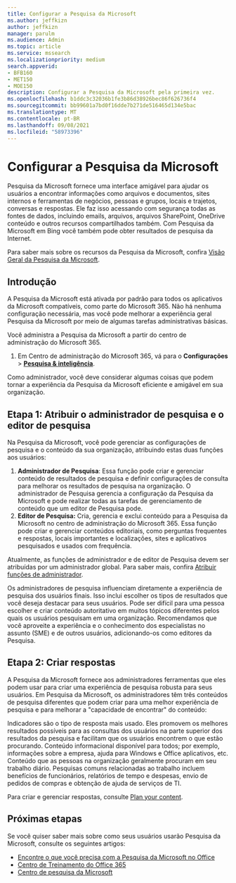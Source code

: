```yaml
---
title: Configurar a Pesquisa da Microsoft
ms.author: jeffkizn
author: jeffkizn
manager: parulm
ms.audience: Admin
ms.topic: article
ms.service: mssearch
ms.localizationpriority: medium
search.appverid:
- BFB160
- MET150
- MOE150
description: Configurar a Pesquisa da Microsoft pela primeira vez.
ms.openlocfilehash: b1ddc3c32036b1fe3b86d38926bec86f626736f4
ms.sourcegitcommit: bb99601a7bd0f16dde7b271de516465d134e5bac
ms.translationtype: MT
ms.contentlocale: pt-BR
ms.lasthandoff: 09/08/2021
ms.locfileid: "58973396"
---
```

# <a name="set-up-microsoft-search"></a>Configurar a Pesquisa da Microsoft

Pesquisa da Microsoft fornece uma interface amigável para ajudar os usuários a encontrar informações como arquivos e documentos, sites internos e ferramentas de negócios, pessoas e grupos, locais e trajetos, conversas e respostas. Ele faz isso acessando com segurança todas as fontes de dados, incluindo emails, arquivos, arquivos SharePoint, OneDrive conteúdo e outros recursos compartilhados também. Com Pesquisa da Microsoft em Bing você também pode obter resultados de pesquisa da Internet.

Para saber mais sobre os recursos da Pesquisa da Microsoft, confira [Visão Geral da Pesquisa da Microsoft](overview-microsoft-search.md).

## <a name="get-started"></a>Introdução

A Pesquisa da Microsoft está ativada por padrão para todos os aplicativos da Microsoft compatíveis, como parte do Microsoft 365. Não há nenhuma configuração necessária, mas você pode melhorar a experiência geral Pesquisa da Microsoft por meio de algumas tarefas administrativas básicas.

Você administra a Pesquisa da Microsoft a partir do centro de administração do Microsoft 365.

1. Em Centro de administração do Microsoft 365, vá para o **Configurações**  >  [**Pesquisa & inteligência**](https://admin.microsoft.com/Adminportal/Home#/MicrosoftSearch).

Como administrador, você deve considerar algumas coisas que podem tornar a experiência da Pesquisa da Microsoft eficiente e amigável em sua organização.

## <a name="step-1-assign-search-admin-and-search-editor"></a>Etapa 1: Atribuir o administrador de pesquisa e o editor de pesquisa

Na Pesquisa da Microsoft, você pode gerenciar as configurações de pesquisa e o conteúdo da sua organização, atribuindo estas duas funções aos usuários:

1. **Administrador de Pesquisa**: Essa função pode criar e gerenciar conteúdo de resultados de pesquisa e definir configurações de consulta para melhorar os resultados de pesquisa na organização. O administrador de Pesquisa gerencia a configuração da Pesquisa da Microsoft e pode realizar todas as tarefas de gerenciamento de conteúdo que um editor de Pesquisa pode.
2. **Editor de Pesquisa:** Cria, gerencia e exclui conteúdo para a Pesquisa da Microsoft no centro de administração do Microsoft 365. Essa função pode criar e gerenciar conteúdos editoriais, como perguntas frequentes e respostas, locais importantes e localizações, sites e aplicativos pesquisados e usados com frequência.

Atualmente, as funções de administrador e de editor de Pesquisa devem ser atribuídas por um administrador global. Para saber mais, confira [Atribuir funções de administrador](/office365/admin/add-users/assign-admin-roles?view=o365-worldwide).

Os administradores de pesquisa influenciam diretamente a experiência de pesquisa dos usuários finais. Isso inclui escolher os tipos de resultados que você deseja destacar para seus usuários. Pode ser difícil para uma pessoa escolher e criar conteúdo autoritativo em muitos tópicos diferentes pelos quais os usuários pesquisam em uma organização. Recomendamos que você aproveite a experiência e o conhecimento dos especialistas no assunto (SME) e de outros usuários, adicionando-os como editores da Pesquisa.

## <a name="step-2-create-answers"></a>Etapa 2: Criar respostas

A Pesquisa da Microsoft fornece aos administradores ferramentas que eles podem usar para criar uma experiência de pesquisa robusta para seus usuários. Em Pesquisa da Microsoft, os administradores têm três conteúdos de pesquisa diferentes que podem criar para uma melhor experiência de pesquisa e para melhorar a "capacidade de encontrar" do conteúdo:

Indicadores são o tipo de resposta mais usado. Eles promovem os melhores resultados possíveis para as consultas dos usuários na parte superior dos resultados da pesquisa e facilitam que os usuários encontrem o que estão procurando.
Conteúdo informacional disponível para todos; por exemplo, informações sobre a empresa, ajuda para Windows e Office aplicativos, etc. Conteúdo que as pessoas na organização geralmente procuram em seu trabalho diário. Pesquisas comuns relacionadas ao trabalho incluem benefícios de funcionários, relatórios de tempo e despesas, envio de pedidos de compras e obtenção de ajuda de serviços de TI.

Para criar e gerenciar respostas, consulte [Plan your content](plan-your-content.md).

## <a name="next-steps"></a>Próximas etapas

Se você quiser saber mais sobre como seus usuários usarão Pesquisa da Microsoft, consulte os seguintes artigos:

- [Encontre o que você precisa com a Pesquisa da Microsoft no Office](https://support.office.com/article/find-what-you-need-with-microsoft-search-in-office-2457d4d8-48a8-4ad4-ab89-5a0657aa8446)
- [Centro de Treinamento do Office 365](https://support.office.com/office-training-center)
- [Centro de pesquisa da Microsoft](https://support.office.com/article/-working-title-microsoft-search-center-b8bf5a2c-7515-40a9-9a6a-b8ed382c86bc)